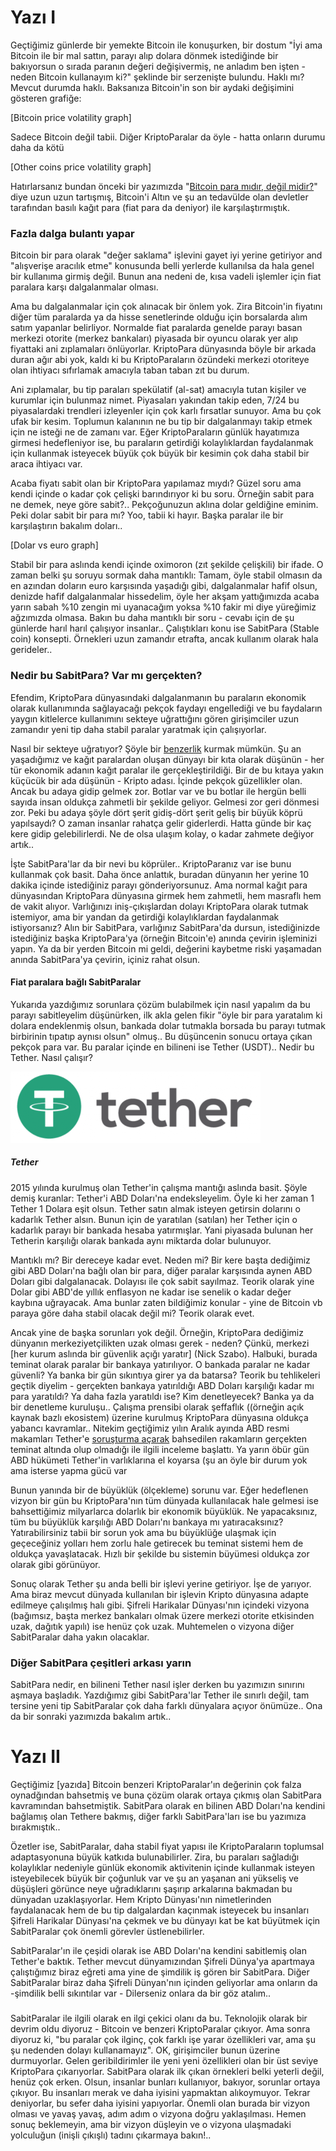 # Yazı I


Geçtiğimiz günlerde bir yemekte Bitcoin ile konuşurken, bir dostum "İyi ama Bitcoin ile bir mal sattın, parayı alıp dolara dönmek istediğinde bir bakıyorsun o sırada paranın değeri değişivermiş, ne anladım ben işten - neden Bitcoin kullanayım ki?" şeklinde bir serzenişte bulundu. Haklı mı? Mevcut durumda haklı. Baksanıza Bitcoin'in son bir aydaki değişimini gösteren grafiğe: 

[Bitcoin price volatility graph]

Sadece Bitcoin değil tabii. Diğer KriptoParalar da öyle - hatta onların durumu daha da kötü

[Other coins price volatility graph]


Hatırlarsanız bundan önceki bir yazımızda "[Bitcoin para mıdır, değil midir?](http://ademimerkezi.com/genel/2018/03/22/Bitcoin-para-mi-gercekten.html)" diye uzun uzun tartışmış, Bitcoin'i Altın ve şu an tedavülde olan devletler tarafından basılı kağıt para (fiat para da deniyor) ile karşılaştırmıştık. 

### Fazla dalga bulantı yapar

Bitcoin bir para olarak "değer saklama" işlevini gayet iyi yerine getiriyor and "alışverişe aracılık etme" konusunda belli yerlerde kullanılsa da hala genel bir kullanıma girmiş değil. Bunun ana nedeni de, kısa vadeli işlemler için fiat paralara karşı dalgalanmalar olması.  

Ama bu dalgalanmalar için çok alınacak bir önlem yok. Zira Bitcoin'in fiyatını diğer tüm paralarda ya da hisse senetlerinde olduğu için borsalarda alım satım yapanlar belirliyor. Normalde fiat paralarda genelde parayı basan merkezi otorite (merkez bankaları) piyasada bir oyuncu olarak yer alıp fiyattaki ani zıplamaları önlüyorlar. KriptoPara dünyasında böyle bir arkada duran ağır abi yok, kaldı ki bu KriptoParaların özündeki merkezi otoriteye olan ihtiyacı sıfırlamak amacıyla taban taban zıt bu durum. 

Ani zıplamalar, bu tip paraları spekülatif (al-sat) amacıyla tutan kişiler ve kurumlar için bulunmaz nimet. Piyasaları yakından takip eden, 7/24 bu piyasalardaki trendleri izleyenler için çok karlı fırsatlar sunuyor. Ama bu çok ufak bir kesim. Toplumun kalanının ne bu tip bir dalgalanmayı takip etmek için ne isteği ne de zamanı var. Eğer KriptoParaların günlük hayatımıza girmesi hedefleniyor ise, bu paraların getirdiği kolaylıklardan faydalanmak için kullanmak isteyecek büyük çok büyük bir kesimin çok daha stabil bir araca ihtiyacı var. 

Acaba fiyatı sabit olan bir KriptoPara yapılamaz mıydı? Güzel soru ama kendi içinde o kadar çok çelişki barındırıyor ki bu soru. Örneğin sabit para ne demek, neye göre sabit?.. Pekçoğunuzun aklına dolar geldiğine eminim. Peki dolar sabit bir para mı? Yoo, tabii ki hayır. Başka paralar ile bir karşılaştırın bakalım doları.. 

[Dolar vs euro graph]

Stabil bir para aslında kendi içinde oximoron (zıt şekilde çelişkili) bir ifade. O zaman belki şu soruyu sormak daha mantıklı: Tamam, öyle stabil olmasın da en azından doların euro karşısında yaşadığı gibi, dalgalanmalar hafif olsun, denizde hafif dalgalanmalar hissedelim, öyle her akşam yattığımızda acaba yarın sabah %10 zengin mi uyanacağım yoksa %10 fakir mi diye yüreğimiz ağzımızda olmasa. Bakın bu daha mantıklı bir soru - cevabı için de şu günlerde harıl harıl çalışıyor insanlar.. Çalıştıkları konu ise SabitPara (Stable coin) konsepti. Örnekleri uzun zamandır etrafta, ancak kullanım olarak hala gerideler.. 

### Nedir bu SabitPara? Var mı gerçekten?

Efendim, KriptoPara dünyasındaki dalgalanmanın bu paraların ekonomik olarak kullanımında sağlayacağı pekçok faydayı engellediği ve bu faydaların yaygın kitlelerce kullanımını sekteye uğrattığını gören girişimciler uzun zamandır yeni tip daha stabil paralar yaratmak için çalışıyorlar. 

Nasıl bir sekteye uğratıyor? Şöyle bir [benzerlik](https://blog.havven.io/we-need-a-decentralised-stablecoin-b3e13346c74f) kurmak mümkün. Şu an yaşadığımız ve kağıt paralardan oluşan dünyayı bir kıta olarak düşünün - her tür ekonomik adanın kağıt paralar ile gerçekleştirildiği. Bir de bu kıtaya yakın küçücük bir ada düşünün - Kripto adası. İçinde pekçok güzellikler olan. Ancak bu adaya gidip gelmek zor. Botlar var ve bu botlar ile hergün belli sayıda insan oldukça zahmetli bir şekilde geliyor. Gelmesi zor geri dönmesi zor. Peki bu adaya şöyle dört şerit gidiş-dört şerit geliş bir büyük köprü yapılsaydı? O zaman insanlar rahatça gelir giderlerdi. Hatta günde bir kaç kere gidip gelebilirlerdi. Ne de olsa ulaşım kolay, o kadar zahmete değiyor artık.. 

İşte SabitPara'lar da bir nevi bu köprüler.. KriptoParanız var ise bunu kullanmak çok basit. Daha önce anlattık, buradan dünyanın her yerine 10 dakika içinde istediğiniz parayı gönderiyorsunuz. Ama normal kağıt para dünyasından KriptoPara dünyasına girmek hem zahmetli, hem masraflı hem de vakit alıyor. Varlığınızı iniş-çıkışlardan dolayı KriptoPara olarak tutmak istemiyor, ama bir yandan da getirdiği kolaylıklardan faydalanmak istiyorsanız? Alın bir SabitPara, varlığınız SabitPara'da dursun, istediğinizde istediğiniz başka KriptoPara'ya (örneğin Bitcoin'e) anında çevirin işleminizi yapın. Ya da bir yerden Bitcoin mi geldi, değerini kaybetme riski yaşamadan anında SabitPara'ya çevirin, içiniz rahat olsun.


#### Fiat paralara bağlı SabitParalar

Yukarıda yazdığımız sorunlara çözüm bulabilmek için nasıl yapalım da bu parayı sabitleyelim düşünürken, ilk akla gelen fikir "öyle bir para yaratalım ki dolara endeklenmiş olsun, bankada dolar tutmakla borsada bu parayı tutmak birbirinin tıpatıp aynısı olsun" olmuş.. Bu düşüncenin sonucu ortaya çıkan pekçok para var. Bu paralar içinde en bilineni ise Tether (USDT).. Nedir bu Tether. Nasıl çalışır?

![tether-logo-400.png](/assets/tether-logo-400.png) 	

##### Tether
2015 yılında kurulmuş olan Tether'in çalışma mantığı aslında basit. Şöyle demiş kuranlar: Tether'i ABD Doları'na endeksleyelim. Öyle ki her zaman 1 Tether 1 Dolara eşit olsun. Tether satın almak isteyen getirsin dolarını o kadarlık Tether alsın. Bunun için de yaratılan (satılan) her Tether için o kadarlık parayı bir bankada hesaba yatırmışlar. Yani piyasada bulunan her Tetherin karşılığı olarak bankada aynı miktarda dolar bulunuyor. 

Mantıklı mı? Bir dereceye kadar evet. Neden mi? Bir kere başta dediğimiz gibi ABD Doları'na bağlı olan bir para, diğer paralar karşısında aynen ABD Doları gibi dalgalanacak. Dolayısı ile çok sabit sayılmaz. Teorik olarak yine Dolar gibi ABD'de yıllık enflasyon ne kadar ise senelik o kadar değer kaybına uğrayacak. Ama bunlar zaten bildiğimiz konular - yine de Bitcoin vb paraya göre daha stabil olacak değil mi? Teorik olarak evet. 

Ancak yine de başka sorunları yok değil. Örneğin, KriptoPara dediğimiz dünyanın merkeziyetçilikten uzak olması gerek - neden? Çünkü, merkezi [her kurum aslında bir güvenlik açığı yaratır] (Nick Szabo). Halbuki, burada teminat olarak paralar bir bankaya yatırılıyor. O bankada paralar ne kadar güvenli? Ya banka bir gün sıkıntıya girer ya da batarsa? Teorik bu tehlikeleri geçtik diyelim - gerçekten bankaya yatırıldığı ABD Doları karşılığı kadar mı para yaratıldı? Ya daha fazla yaratıldı ise? Kim denetleyecek? Banka ya da bir denetleme kuruluşu.. Çalışma prensibi olarak şeffaflık ((örneğin açık kaynak bazlı ekosistem) üzerine kurulmuş  KriptoPara dünyasına oldukça yabancı kavramlar..  Nitekim geçtiğimiz yılın Aralık ayında ABD resmi makamları Tether'e [soruşturma açarak](https://www.bloomberg.com/news/articles/2018-01-30/crypto-exchange-bitfinex-tether-said-to-get-subpoenaed-by-cftc) bahsedilen rakamların gerçekten teminat altında olup olmadığı ile ilgili inceleme başlattı. Ya yarın öbür gün ABD hükümeti Tether'in varlıklarına el koyarsa (şu an öyle bir durum yok ama isterse yapma gücü var

Bunun yanında bir de büyüklük (ölçekleme) sorunu var. Eğer hedeflenen vizyon bir gün bu KriptoPara'nın tüm dünyada kullanılacak hale gelmesi ise bahsettiğimiz milyarlarca dolarlık bir ekonomik büyüklük. Ne yapacaksınız, tüm bu büyüklük karşılığı ABD Doları'nı bankaya mı yatıracaksınız? Yatırabilirsiniz tabii bir sorun yok ama bu büyüklüğe ulaşmak için geçeceğiniz yolları hem zorlu hale getirecek bu teminat sistemi hem de oldukça yavaşlatacak. Hızlı bir şekilde bu sistemin büyümesi oldukça zor olarak gibi görünüyor.

Sonuç olarak Tether şu anda belli bir işlevi yerine getiriyor. İşe de yarıyor. Ama biraz mevcut dünyada kullanılan bir işlevin Kripto dünyasına adapte edilmeye çalışılmış halı gibi. Şifreli Harikalar Dünyası'nın içindeki vizyona (bağımsız, başta merkez bankaları olmak üzere merkezi otorite etkisinden uzak, dağıtık yapılı) ise henüz çok uzak. Muhtemelen o vizyona diğer SabitParalar daha yakın olacaklar. 


### Diğer SabitPara çeşitleri arkası yarın

SabitPara nedir, en bilineni Tether nasıl işler derken bu yazımızın sınırını aşmaya başladık. Yazdığımız gibi SabitPara'lar Tether ile sınırlı değil, tam tersine yeni tip SabitParalar çok daha farklı dünyalara açıyor önümüze.. Ona da bir sonraki yazımızda bakalım artık.. 


# Yazı II

Geçtiğimiz [yazıda] Bitcoin benzeri KriptoParalar'ın değerinin çok falza oynadğından bahsetmiş ve buna çözüm olarak ortaya çıkmış olan SabitPara kavramından bahsetmiştik. SabitPara olarak en bilinen ABD Doları'na kendini bağlamış olan Tethere bakmış, diğer farklı SabitPara'ları ise bu yazımıza bırakmıştık.. 

Özetler ise, SabitParalar, daha stabil fiyat yapısı ile KriptoParaların toplumsal adaptasyonuna büyük katkıda bulunabilirler. Zira, bu paraları sağladığı kolaylıklar nedeniyle günlük ekonomik aktivitenin içinde kullanmak isteyen isteyebilecek büyük bir çoğunluk var ve şu an yaşanan ani yükseliş ve düşüşleri görünce neye uğradıklarını şaşırıp arkalarına bakmadan bu dünyadan uzaklaşıyorlar. Hem Kripto Dünyası'nın nimetlerinden faydalanacak hem de bu tip dalgalardan kaçınmak isteyecek bu insanları Şifreli Harikalar Dünyası'na çekmek ve bu dünyayı kat be kat büyütmek için SabitParalar çok önemli görevler üstlenebilirler. 

SabitParalar'ın ile çeşidi olarak ise ABD Doları'na kendini sabitlemiş olan Tether'e baktık. Tether mevcut dünyamızından Şifreli Dünya'ya apartmaya çalıştığımız biraz eğreti ama yine de şimdilik iş gören bir SabitPara. Diğer SabitParalar biraz daha Şifreli Dünyan'nın içinden geliyorlar ama onların da -şimdilik belli sıkıntılar var - Dilerseniz onlara da bir göz atalım.. 

###






SabitParalar ile ilgili olarak en ilgi çekici olanı da bu. Teknolojik olarak bir devrim oldu diyoruz - Bitcoin ve benzeri KriptoParalar çıkıyor. Ama sonra diyoruz ki, "bu paralar çok ilginç, çok farklı işe yarar özellikleri var, ama şu şu nedenden dolayı kullanamayız". OK, girişimciler bunun üzerine durmuyorlar. Gelen geribildirimler ile yeni yeni özellikleri olan bir üst seviye KriptoPara çıkarıyorlar. SabitPara olarak ilk çıkan örnekleri belki yeterli değil, henüz çok erken. Olsun, insanlar bunları kullanıyor, bakıyor, sorunlar ortaya çıkıyor. Bu insanları merak ve daha iyisini yapmaktan alıkoymuyor. Tekrar deniyorlar, bu sefer daha iyisini yapıyorlar. Önemli olan burada bir vizyon olması ve yavaş yavaş, adım adım o vizyona doğru yaklaşılması. Hemen sonuç beklemeyin, ama bir vizyon düşleyin ve o vizyona ulaşmadaki yolculuğun (inişli çıkışlı) tadını çıkarmaya bakın!.. 
